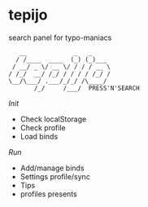 tepijo
======

search panel for typo-maniacs

```
   __             _   _     
  / /____  ____  (_) (_)___ 
 / __/ _ \/ __ \/ / / / __ \
/ /_/  __/ /_/ / / / / /_/ /
\__/\___/ .___/_/_/ /\____/ 
       /_/     /___/  PRESS'N'SEARCH
```

*Init*  

- Check localStorage  
- Check profile  
- Load binds  

*Run*

- Add/manage binds
- Settings profile/sync
- Tips
- profiles presents